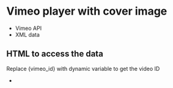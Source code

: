 # Vimeo player with cover image

* Vimeo API
* XML data

## HTML to access the data

Replace {vimeo_id} with dynamic variable to get the video ID

* <div class="player" data-embed="{vimeo_id}"><div class="play-button"></div></div>

